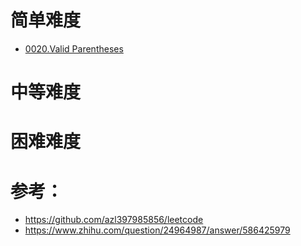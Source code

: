 # 简单难度
- [0020.Valid Parentheses](./problems/20.validParentheses.md)


# 中等难度



# 困难难度





# 参考：
- https://github.com/azl397985856/leetcode
- https://www.zhihu.com/question/24964987/answer/586425979